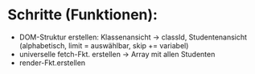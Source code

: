 # Schritte (Funktionen):


- DOM-Struktur erstellen: Klassenansicht -> classId, Studentenansicht (alphabetisch, limit = auswählbar, skip += variabel)
- universelle fetch-Fkt. erstellen -> Array mit allen Studenten
- render-Fkt.erstellen
